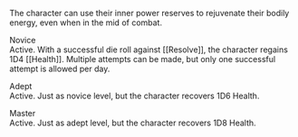 The character can use their inner power reserves to rejuvenate their bodily energy, even when in the mid of combat.

Novice<br>Active. With a successful die roll against [[Resolve]], the character regains 1D4 [[Health]]. Multiple attempts can be made, but only one successful attempt is allowed per day.

Adept<br>Active. Just as novice level, but the character recovers 1D6 Health.

Master<br>Active. Just as adept level, but the character recovers 1D8 Health.